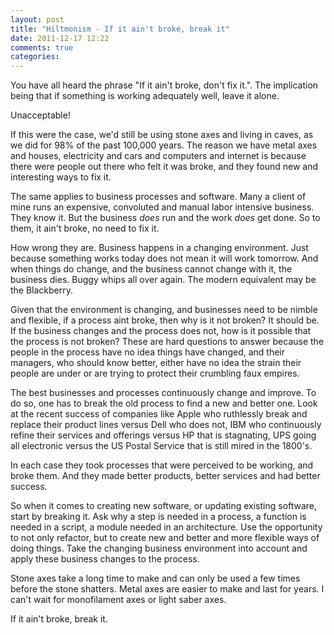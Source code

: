 ```yaml
---
layout: post
title: "Hiltmonism - If it ain't broke, break it"
date: 2011-12-17 12:22
comments: true
categories: 
---
```


You have all heard the phrase "If it ain't broke, don't fix it.". The implication being that if something is working adequately well, leave it alone.

Unacceptable!

If this were the case, we'd still be using stone axes and living in caves, as we did for 98% of the past 100,000 years. The reason we have metal axes and houses, electricity and cars and computers and internet is because there were people out there who felt it was broke, and they found new and interesting ways to fix it.

The same applies to business processes and software. Many a client of mine runs an expensive, convoluted and manual labor intensive business. They know it. But the business *does* run and the work *does* get done. So to them, it ain't broke, no need to fix it.

How wrong they are. Business happens in a changing environment. Just because something works today does not mean it will work tomorrow. And when things do change, and the business cannot change with it, the business dies. Buggy whips all over again. The modern equivalent may be the Blackberry.

Given that the environment is changing, and businesses need to be nimble and flexible, if a process aint broke, then why is it not broken? It should be. If the business changes and the process does not, how is it possible that the process is not broken? These are hard questions to answer because the people in the process have no idea things have changed, and their managers, who should know better, either have no idea the strain their people are under or are trying to protect their crumbling faux empires.

The best businesses and processes continuously change and improve. To do so, one has to break the old process to find a new and better one.  Look at the recent success of companies like Apple who ruthlessly break and replace their product lines versus Dell who does not, IBM who continuously refine their services and offerings versus HP that is stagnating, UPS going all electronic versus the US Postal Service that is still mired in the 1800's.

In each case they took processes that were perceived to be working, and broke them. And they made better products, better services and had better success.

So when it comes to creating new software, or updating existing software, start by breaking it. Ask why a step is needed in a process, a function is needed in a script, a module needed in an architecture. Use the opportunity to not only refactor, but to create new and better and more flexible ways of doing things. Take the changing business environment into account and apply these business changes to the process.

Stone axes take a long time to make and can only be used a few times before the stone shatters. Metal axes are easier to make and last for years. I can't wait for monofilament axes or light saber axes.

If it ain't broke, break it.

